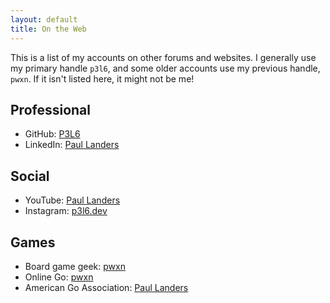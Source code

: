 ```yaml
---
layout: default
title: On the Web
---
```


This is a list of my accounts on other forums and websites.
I generally use my primary handle `p3l6`, and some older accounts use my previous handle, `pwxn`.
If it isn't listed here, it might not be me!

## Professional
* GitHub: [P3L6](https://github.com/p3l6)
* LinkedIn: [Paul Landers](https://www.linkedin.com/in/p3l6/)

## Social
* YouTube: [Paul Landers](https://youtube.com/channel/UC4Uk1sxF33fLMlO_WM175rA)
* Instagram: [p3l6.dev](https://instagram.com/p3l6.dev)

## Games
* Board game geek: [pwxn](https://boardgamegeek.com/user/pwxn)
* Online Go: [pwxn](https://online-go.com/user/view/127084)
* American Go Association: [Paul Landers](https://agagd.usgo.org/player/21613/)
